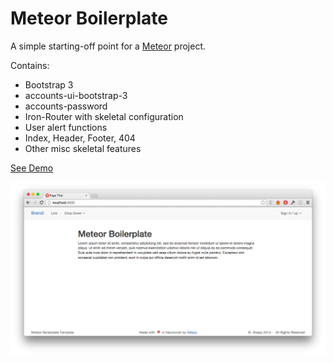 # Meteor Boilerplate

A simple starting-off point for a [Meteor](http://www.meteor.com) project.

Contains:
- Bootstrap 3
- accounts-ui-bootstrap-3
- accounts-password
- Iron-Router with skeletal configuration
- User alert functions
- Index, Header, Footer, 404
- Other misc skeletal features

[See Demo](http://altapp-boilerpate.meteor.com)

![Screenshot](Screenshot.png)
